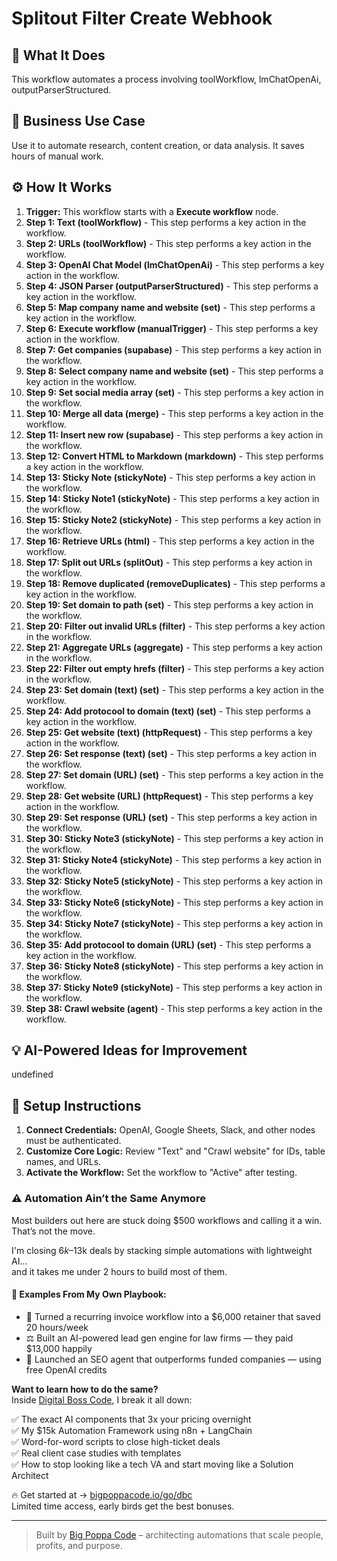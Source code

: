 # Splitout Filter Create Webhook

## 🚀 What It Does
This workflow automates a process involving toolWorkflow, lmChatOpenAi, outputParserStructured.

## 💼 Business Use Case
Use it to automate research, content creation, or data analysis. It saves hours of manual work.

## ⚙️ How It Works
1.  **Trigger:** This workflow starts with a **Execute workflow** node.
2. **Step 1: Text (toolWorkflow)** - This step performs a key action in the workflow.
3. **Step 2: URLs (toolWorkflow)** - This step performs a key action in the workflow.
4. **Step 3: OpenAI Chat Model (lmChatOpenAi)** - This step performs a key action in the workflow.
5. **Step 4: JSON Parser (outputParserStructured)** - This step performs a key action in the workflow.
6. **Step 5: Map company name and website (set)** - This step performs a key action in the workflow.
7. **Step 6: Execute workflow (manualTrigger)** - This step performs a key action in the workflow.
8. **Step 7: Get companies (supabase)** - This step performs a key action in the workflow.
9. **Step 8: Select company name and website (set)** - This step performs a key action in the workflow.
10. **Step 9: Set social media array (set)** - This step performs a key action in the workflow.
11. **Step 10: Merge all data (merge)** - This step performs a key action in the workflow.
12. **Step 11: Insert new row (supabase)** - This step performs a key action in the workflow.
13. **Step 12: Convert HTML to Markdown (markdown)** - This step performs a key action in the workflow.
14. **Step 13: Sticky Note (stickyNote)** - This step performs a key action in the workflow.
15. **Step 14: Sticky Note1 (stickyNote)** - This step performs a key action in the workflow.
16. **Step 15: Sticky Note2 (stickyNote)** - This step performs a key action in the workflow.
17. **Step 16: Retrieve URLs (html)** - This step performs a key action in the workflow.
18. **Step 17: Split out URLs (splitOut)** - This step performs a key action in the workflow.
19. **Step 18: Remove duplicated (removeDuplicates)** - This step performs a key action in the workflow.
20. **Step 19: Set domain to path (set)** - This step performs a key action in the workflow.
21. **Step 20: Filter out invalid URLs (filter)** - This step performs a key action in the workflow.
22. **Step 21: Aggregate URLs (aggregate)** - This step performs a key action in the workflow.
23. **Step 22: Filter out empty hrefs (filter)** - This step performs a key action in the workflow.
24. **Step 23: Set domain (text) (set)** - This step performs a key action in the workflow.
25. **Step 24: Add protocool to domain (text) (set)** - This step performs a key action in the workflow.
26. **Step 25: Get website (text) (httpRequest)** - This step performs a key action in the workflow.
27. **Step 26: Set response (text) (set)** - This step performs a key action in the workflow.
28. **Step 27: Set domain (URL) (set)** - This step performs a key action in the workflow.
29. **Step 28: Get website (URL) (httpRequest)** - This step performs a key action in the workflow.
30. **Step 29: Set response (URL) (set)** - This step performs a key action in the workflow.
31. **Step 30: Sticky Note3 (stickyNote)** - This step performs a key action in the workflow.
32. **Step 31: Sticky Note4 (stickyNote)** - This step performs a key action in the workflow.
33. **Step 32: Sticky Note5 (stickyNote)** - This step performs a key action in the workflow.
34. **Step 33: Sticky Note6 (stickyNote)** - This step performs a key action in the workflow.
35. **Step 34: Sticky Note7 (stickyNote)** - This step performs a key action in the workflow.
36. **Step 35: Add protocool to domain (URL) (set)** - This step performs a key action in the workflow.
37. **Step 36: Sticky Note8 (stickyNote)** - This step performs a key action in the workflow.
38. **Step 37: Sticky Note9 (stickyNote)** - This step performs a key action in the workflow.
39. **Step 38: Crawl website (agent)** - This step performs a key action in the workflow.

## 💡 AI-Powered Ideas for Improvement
undefined

## 🔧 Setup Instructions
1. **Connect Credentials:** OpenAI, Google Sheets, Slack, and other nodes must be authenticated.
2. **Customize Core Logic:** Review "Text" and "Crawl website" for IDs, table names, and URLs.
3. **Activate the Workflow:** Set the workflow to "Active" after testing.

### ⚠️ Automation Ain’t the Same Anymore

Most builders out here are stuck doing $500 workflows and calling it a win.  
That’s not the move.  

I'm closing $6k–$13k deals by stacking simple automations with lightweight AI...  
and it takes me under 2 hours to build most of them.

#### 🧠 Examples From My Own Playbook:
- 🔁 Turned a recurring invoice workflow into a $6,000 retainer that saved 20 hours/week  
- ⚖️ Built an AI-powered lead gen engine for law firms — they paid $13,000 happily  
- 🚀 Launched an SEO agent that outperforms funded companies — using free OpenAI credits  

**Want to learn how to do the same?**  
Inside [Digital Boss Code](https://bigpoppacode.io/go/dbc), I break it all down:

✅ The exact AI components that 3x your pricing overnight  
✅ My $15k Automation Framework using n8n + LangChain  
✅ Word-for-word scripts to close high-ticket deals  
✅ Real client case studies with templates  
✅ How to stop looking like a tech VA and start moving like a Solution Architect  

🔥 Get started at → [bigpoppacode.io/go/dbc](https://bigpoppacode.io/go/dbc)  
Limited time access, early birds get the best bonuses.

---
> Built by [Big Poppa Code](https://bigpoppacode.io) – architecting automations that scale people, profits, and purpose.

